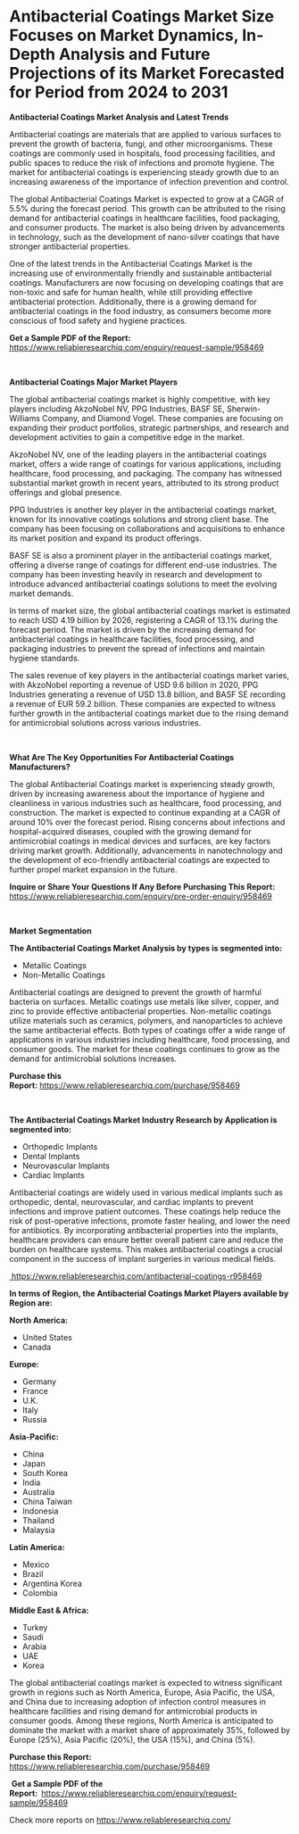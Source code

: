 <p><h1>Antibacterial Coatings Market Size Focuses on Market Dynamics, In-Depth Analysis and Future Projections of its Market Forecasted for Period from 2024 to 2031</h1></p><p><strong>Antibacterial Coatings Market Analysis and Latest Trends</strong></p>
<p><p>Antibacterial coatings are materials that are applied to various surfaces to prevent the growth of bacteria, fungi, and other microorganisms. These coatings are commonly used in hospitals, food processing facilities, and public spaces to reduce the risk of infections and promote hygiene. The market for antibacterial coatings is experiencing steady growth due to an increasing awareness of the importance of infection prevention and control.</p><p>The global Antibacterial Coatings Market is expected to grow at a CAGR of 5.5% during the forecast period. This growth can be attributed to the rising demand for antibacterial coatings in healthcare facilities, food packaging, and consumer products. The market is also being driven by advancements in technology, such as the development of nano-silver coatings that have stronger antibacterial properties.</p><p>One of the latest trends in the Antibacterial Coatings Market is the increasing use of environmentally friendly and sustainable antibacterial coatings. Manufacturers are now focusing on developing coatings that are non-toxic and safe for human health, while still providing effective antibacterial protection. Additionally, there is a growing demand for antibacterial coatings in the food industry, as consumers become more conscious of food safety and hygiene practices.</p></p>
<p><strong>Get a Sample PDF of the Report:&nbsp;</strong> <a href="https://www.reliableresearchiq.com/enquiry/request-sample/958469">https://www.reliableresearchiq.com/enquiry/request-sample/958469</a></p>
<p>&nbsp;</p>
<p><strong>Antibacterial Coatings Major Market Players</strong></p>
<p><p>The global antibacterial coatings market is highly competitive, with key players including AkzoNobel NV, PPG Industries, BASF SE, Sherwin-Williams Company, and Diamond Vogel. These companies are focusing on expanding their product portfolios, strategic partnerships, and research and development activities to gain a competitive edge in the market.</p><p>AkzoNobel NV, one of the leading players in the antibacterial coatings market, offers a wide range of coatings for various applications, including healthcare, food processing, and packaging. The company has witnessed substantial market growth in recent years, attributed to its strong product offerings and global presence.</p><p>PPG Industries is another key player in the antibacterial coatings market, known for its innovative coatings solutions and strong client base. The company has been focusing on collaborations and acquisitions to enhance its market position and expand its product offerings.</p><p>BASF SE is also a prominent player in the antibacterial coatings market, offering a diverse range of coatings for different end-use industries. The company has been investing heavily in research and development to introduce advanced antibacterial coatings solutions to meet the evolving market demands.</p><p>In terms of market size, the global antibacterial coatings market is estimated to reach USD 4.19 billion by 2026, registering a CAGR of 13.1% during the forecast period. The market is driven by the increasing demand for antibacterial coatings in healthcare facilities, food processing, and packaging industries to prevent the spread of infections and maintain hygiene standards.</p><p>The sales revenue of key players in the antibacterial coatings market varies, with AkzoNobel reporting a revenue of USD 9.6 billion in 2020, PPG Industries generating a revenue of USD 13.8 billion, and BASF SE recording a revenue of EUR 59.2 billion. These companies are expected to witness further growth in the antibacterial coatings market due to the rising demand for antimicrobial solutions across various industries.</p></p>
<p>&nbsp;</p>
<p><strong>What Are The Key Opportunities For Antibacterial Coatings Manufacturers?</strong></p>
<p><p>The global Antibacterial Coatings market is experiencing steady growth, driven by increasing awareness about the importance of hygiene and cleanliness in various industries such as healthcare, food processing, and construction. The market is expected to continue expanding at a CAGR of around 10% over the forecast period. Rising concerns about infections and hospital-acquired diseases, coupled with the growing demand for antimicrobial coatings in medical devices and surfaces, are key factors driving market growth. Additionally, advancements in nanotechnology and the development of eco-friendly antibacterial coatings are expected to further propel market expansion in the future.</p></p>
<p><strong>Inquire or Share Your Questions If Any Before Purchasing This Report:</strong> <a href="https://www.reliableresearchiq.com/enquiry/pre-order-enquiry/958469">https://www.reliableresearchiq.com/enquiry/pre-order-enquiry/958469</a></p>
<p>&nbsp;</p>
<p><strong>Market Segmentation</strong></p>
<p><strong>The Antibacterial Coatings Market Analysis by types is segmented into:</strong></p>
<p><ul><li>Metallic Coatings</li><li>Non-Metallic Coatings</li></ul></p>
<p><p>Antibacterial coatings are designed to prevent the growth of harmful bacteria on surfaces. Metallic coatings use metals like silver, copper, and zinc to provide effective antibacterial properties. Non-metallic coatings utilize materials such as ceramics, polymers, and nanoparticles to achieve the same antibacterial effects. Both types of coatings offer a wide range of applications in various industries including healthcare, food processing, and consumer goods. The market for these coatings continues to grow as the demand for antimicrobial solutions increases.</p></p>
<p><strong>Purchase this Report:&nbsp;</strong><a href="https://www.reliableresearchiq.com/purchase/958469">https://www.reliableresearchiq.com/purchase/958469</a></p>
<p>&nbsp;</p>
<p><strong>The Antibacterial Coatings Market Industry Research by Application is segmented into:</strong></p>
<p><ul><li>Orthopedic Implants</li><li>Dental Implants</li><li>Neurovascular Implants</li><li>Cardiac Implants</li></ul></p>
<p><p>Antibacterial coatings are widely used in various medical implants such as orthopedic, dental, neurovascular, and cardiac implants to prevent infections and improve patient outcomes. These coatings help reduce the risk of post-operative infections, promote faster healing, and lower the need for antibiotics. By incorporating antibacterial properties into the implants, healthcare providers can ensure better overall patient care and reduce the burden on healthcare systems. This makes antibacterial coatings a crucial component in the success of implant surgeries in various medical fields.</p></p>
<p><a href="https://www.reliableresearchiq.com/antibacterial-coatings-r958469">&nbsp;https://www.reliableresearchiq.com/antibacterial-coatings-r958469</a></p>
<p><strong>In terms of Region, the Antibacterial Coatings Market Players available by Region are:</strong></p>
<p>
    <p> <strong> North America: </strong>
        <ul>
            <li>United States</li>
            <li>Canada</li>
        </ul>
        </p> 
    <p> <strong> Europe: </strong>
        <ul>
            <li>Germany</li>
            <li>France</li>
            <li>U.K.</li>
            <li>Italy</li>
            <li>Russia</li>
        </ul>
        </p> 
    <p> <strong> Asia-Pacific: </strong>
        <ul>
            <li>China</li>
            <li>Japan</li>
            <li>South Korea</li>
            <li>India</li>
            <li>Australia</li>
            <li>China Taiwan</li>
            <li>Indonesia</li>
            <li>Thailand</li>
            <li>Malaysia</li>
        </ul>
        </p> 
    <p> <strong> Latin America: </strong>
        <ul>
            <li>Mexico</li>
            <li>Brazil</li>
            <li>Argentina Korea</li>
            <li>Colombia</li>
        </ul>
        </p> 
    <p> <strong> Middle East & Africa: </strong>
        <ul>
            <li>Turkey</li>
            <li>Saudi</li>
            <li>Arabia</li>
            <li>UAE</li>
            <li>Korea</li>
        </ul>
    </p>
    </p>
<p><p>The global antibacterial coatings market is expected to witness significant growth in regions such as North America, Europe, Asia Pacific, the USA, and China due to increasing adoption of infection control measures in healthcare facilities and rising demand for antimicrobial products in consumer goods. Among these regions, North America is anticipated to dominate the market with a market share of approximately 35%, followed by Europe (25%), Asia Pacific (20%), the USA (15%), and China (5%).</p></p>
<p><strong>Purchase this Report: </strong><a href="https://www.reliableresearchiq.com/purchase/958469">https://www.reliableresearchiq.com/purchase/958469</a></p>
<p>&nbsp;<strong>Get a Sample PDF of the Report:&nbsp;&nbsp;</strong><a href="https://www.reliableresearchiq.com/enquiry/request-sample/958469">https://www.reliableresearchiq.com/enquiry/request-sample/958469</a></p>
<p><strong></strong></p>
<p>Check more reports on <a href="https://www.reliableresearchiq.com/">https://www.reliableresearchiq.com/</a></p>